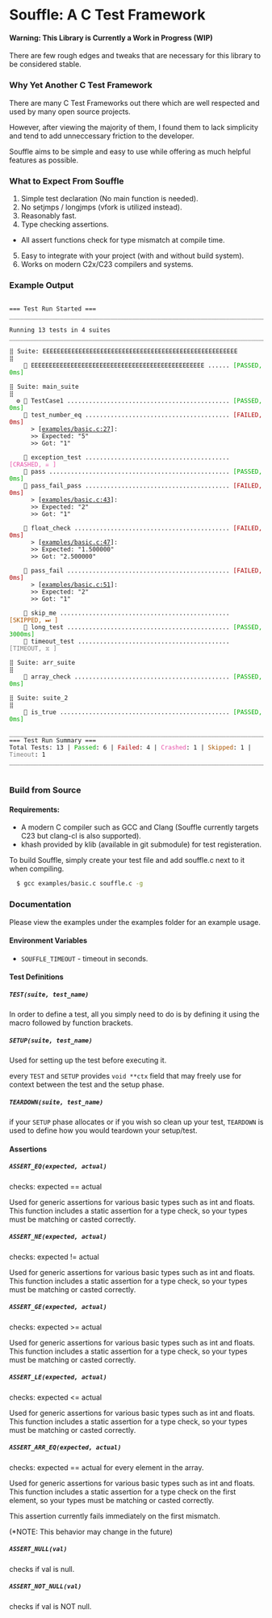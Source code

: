 # Souffle: A C Test Framework

#### Warning: This Library is Currently a Work in Progress (WIP)

There are few rough edges and tweaks that are necessary for this library to be considered stable.


### Why Yet Another C Test Framework

There are many C Test Frameworks out there which are well respected and used by many open source projects.

However, after viewing the majority of them, I found them to lack simplicity and tend to add unneccessary friction to the developer.

Souffle aims to be simple and easy to use while offering as much helpful features as possible.



### What to Expect From Souffle

1. Simple test declaration (No main function is needed).
2. No setjmps / longjmps (vfork is utilized instead).
3. Reasonably fast.
4. Type checking assertions.
  - All assert functions check for type mismatch at compile time.
5. Easy to integrate with your project (with and without build system).
6. Works on modern C2x/C23 compilers and systems.



### Example Output

<pre><code>
=== Test Run Started ===
____________________________________________________________________________

Running 13 tests in 4 suites
____________________________________________________________________________

⣿ Suite: EEEEEEEEEEEEEEEEEEEEEEEEEEEEEEEEEEEEEEEEEEEEEEEEEEEEEE            ⣿
    🧪 EEEEEEEEEEEEEEEEEEEEEEEEEEEEEEEEEEEEEEEEEEEEEEEE ...... <span style="color: #00aa00">[PASSED, 0ms]</span>

⣿ Suite: main_suite                                                        ⣿
  ⚙ 🧪 TestCase1 ............................................. <span style="color: #00aa00">[PASSED, 0ms]</span>
    🧪 test_number_eq ........................................ <span style="color: #aa0000">[FAILED, 0ms]</span>
	  &gt; [<span style="text-decoration: underline">examples/basic.c:27</span>]: 
	  &gt;&gt; Expected: "5"
	  &gt;&gt; Got: "1"

    🧪 exception_test ........................................ <span style="color: #E850A8">[CRASHED, ☠ ]</span>
    🧪 pass .................................................. <span style="color: #00aa00">[PASSED, 0ms]</span>
    🧪 pass_fail_pass ........................................ <span style="color: #aa0000">[FAILED, 0ms]</span>
	  &gt; [<span style="text-decoration: underline">examples/basic.c:43</span>]: 
	  &gt;&gt; Expected: "2"
	  &gt;&gt; Got: "1"

    🧪 float_check ........................................... <span style="color: #aa0000">[FAILED, 0ms]</span>
	  &gt; [<span style="text-decoration: underline">examples/basic.c:47</span>]: 
	  &gt;&gt; Expected: "1.500000"
	  &gt;&gt; Got: "2.500000"

    🧪 pass_fail ............................................. <span style="color: #aa0000">[FAILED, 0ms]</span>
	  &gt; [<span style="text-decoration: underline">examples/basic.c:51</span>]: 
	  &gt;&gt; Expected: "2"
	  &gt;&gt; Got: "1"

    🧪 skip_me ............................................... <span style="color: #aa5500">[SKIPPED, ⏭ ]</span>
    🧪 long_test ............................................. <span style="color: #00aa00">[PASSED, 3000ms]</span>
    🧪 timeout_test .......................................... <span style="color: #7f7f7f">[TIMEOUT, ⧖ ]</span>

⣿ Suite: arr_suite                                                         ⣿
    🧪 array_check ........................................... <span style="color: #00aa00">[PASSED, 0ms]</span>

⣿ Suite: suite_2                                                           ⣿
    🧪 is_true ............................................... <span style="color: #00aa00">[PASSED, 0ms]</span>

____________________________________________________________________________
=== Test Run Summary ===
Total Tests: 13 | <span style="color: #00aa00">Passed</span>: 6 | <span style="color: #aa0000">Failed</span>: 4 | <span style="color: #E850A8">Crashed</span>: 1 | <span style="color: #aa5500">Skipped</span>: 1 | <span style="color: #7f7f7f">Timeout</span>: 1
____________________________________________________________________________
</code>
</pre>


### Build from Source

#### Requirements:

- A modern C compiler such as GCC and Clang (Souffle currently targets C23 but clang-cl is also supported).
- khash provided by klib (available in git submodule) for test registeration.


To build Souffle, simply create your test file and add souffle.c next to it when compiling.

```sh
  $ gcc examples/basic.c souffle.c -g
```

### Documentation

Please view the examples under the examples folder for an example usage.

#### Environment Variables

- `SOUFFLE_TIMEOUT` - timeout in seconds.


#### Test Definitions

##### `TEST(suite, test_name)`

In order to define a test, all you simply need to do is by defining it using the macro followed by function brackets.


##### `SETUP(suite, test_name)`

Used for setting up the test before executing it.

every `TEST` and `SETUP` provides `void **ctx` field that may freely use for context between the test and the setup phase.


##### `TEARDOWN(suite, test_name)`

if your `SETUP` phase allocates or if you wish so clean up your test, `TEARDOWN` is used to define how you would teardown your setup/test.

#### Assertions

##### `ASSERT_EQ(expected, actual)`

checks: expected == actual

Used for generic assertions for various basic types such as int and floats. This function includes a static assertion for a type check, so your types must be matching or casted correctly.


##### `ASSERT_NE(expected, actual)`

checks: expected != actual

Used for generic assertions for various basic types such as int and floats. This function includes a static assertion for a type check, so your types must be matching or casted correctly.

##### `ASSERT_GE(expected, actual)`

checks: expected >= actual

Used for generic assertions for various basic types such as int and floats. This function includes a static assertion for a type check, so your types must be matching or casted correctly.

##### `ASSERT_LE(expected, actual)`

checks: expected <= actual

Used for generic assertions for various basic types such as int and floats. This function includes a static assertion for a type check, so your types must be matching or casted correctly.

##### `ASSERT_ARR_EQ(expected, actual)`

checks: expected == actual for every element in the array.

Used for generic assertions for various basic types such as int and floats. This function includes a static assertion for a type check on the first element, so your types must be matching or casted correctly.

This assertion currently fails immediately on the first mismatch.

(*NOTE: This behavior may change in the future)



##### `ASSERT_NULL(val)`

checks if val is null.

##### `ASSERT_NOT_NULL(val)`

checks if val is NOT null.
